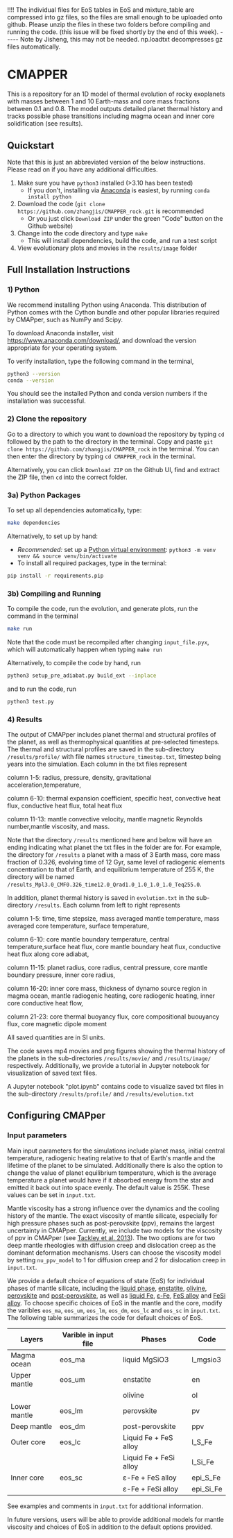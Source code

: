 #
!!!! The individual files for EoS tables in EoS and mixture_table are compressed into gz files, so the files are small enough to be uploaded onto github. Please unzip the files in these two folders before compiling and running the code. (this issue will be fixed shortly by the end of this week). ----- Note by Jisheng, this may not be needed. np.loadtxt decompresses gz files automatically. 

# CMAPPER

This is a repository for an 1D model of thermal evolution of rocky exoplanets
with masses between 1 and 10 Earth-mass and core mass fractions between 0.1 and
0.8. The model outputs detailed planet thermal history and tracks possible phase transitions including magma ocean and inner core solidification (see results).

## Quickstart

Note that this is just an abbreviated version of the below instructions. Please
read on if you have any additional difficulties.

1) Make sure you have `python3` installed (>3.10 has been tested)
    - If you don't, installing via
      [Anaconda](https://www.anaconda.com/download/) is easiest, by running
      `conda install python`
2) Download the code (`git clone https://github.com/zhangjis/CMAPPER_rock.git`
    is recommended
    - Or you just click `Download ZIP` under the green "Code" button on the
      Github website)
3) Change into the code directory and type `make`
    - This will install dependencies, build the code, and run a test script
4) View evolutionary plots and movies in the `results/image` folder

## Full Installation Instructions
### 1) Python
We recommend installing Python using Anaconda. This distribution of Python comes
with the Cython bundle and other popular libraries required by CMAPper, such as
NumPy and Scipy.

To download Anaconda installer, visit https://www.anaconda.com/download/, and
download the version appropriate for your operating system.

To verify installation, type the following command in the terminal,
   ```sh
   python3 --version
   conda --version
   ```
You should see the installed Python and conda version numbers if the
installation was successful.

### 2) Clone the repository
Go to a directory to which you want to download the repository by typing `cd`
followed by the path to the directory in the terminal. Copy and paste `git clone
https://github.com/zhangjis/CMAPPER_rock` in the terminal. You can then enter the
directory by typing `cd CMAPPER_rock` in the terminal.

Alternatively, you can click `Download ZIP` on the Github UI, find and extract
the ZIP file, then `cd` into the correct folder.

### 3a) Python Packages

To set up all dependencies automatically, type:
```sh
make dependencies
```

Alternatively, to set up by hand:
- *Recommended:* set up a [Python virtual
  environment](https://docs.python.org/3/library/venv.html): `python3 -m venv
  venv && source venv/bin/activate`
- To install all required packages, type in the terminal:
```sh
pip install -r requirements.pip
```

### 3b) Compiling and Running
To compile the code, run the evolution, and generate plots, run the command in
the terminal
```sh
make run
```
Note that the code must be recompiled after changing `input_file.pyx`, which
will automatically happen when typing `make run`

Alternatively, to compile the code by hand, run
```sh
python3 setup_pre_adiabat.py build_ext --inplace
```
and to run the code, run
```sh
python3 test.py
```

### 4) Results
The output of CMAPper includes planet thermal and structural profiles of the
planet, as well as thermophysical quantities at pre-selected timesteps. The
thermal and structural profiles are saved in the sub-directory
`/results/profile/` with file names `structure_timestep.txt`, timestep being
years into the simulation. Each column in the txt files represent 

column 1-5: radius, pressure, density, gravitational acceleration,temperature, 

column 6-10: thermal expansion coefficient, specific heat, convective heat flux, conductive heat flux, total heat flux  

column 11-13: mantle convective velocity, mantle magnetic Reynolds number,mantle viscosity, and mass. 

Note that the directory `/results` mentioned here and below will have an ending indicating what planet the txt files in the folder are for. For example, the directory for `/results` a planet with a mass of 3 Earth mass, core mass fraction of 0.326, evolving time of 12 Gyr, same level of radiogenic elements concentration to that of Earth, and equilibrium temperature of 255 K, the directory will be named `/results_Mpl3.0_CMF0.326_time12.0_Qrad1.0_1.0_1.0_1.0_Teq255.0`.

In addition, planet thermal history is saved in `evolution.txt` in the
sub-directory `/results`. Each column from left to right represents 


column 1-5: time, time stepsize, mass averaged mantle temperature, mass averaged core temperature, surface temperature, 

column 6-10: core mantle boundary temperature, central temperature,surface heat flux, core mantle boundary heat flux, conductive heat flux along core adiabat, 

column 11-15: planet radius, core radius, central pressure, core mantle boundary pressure, inner core radius, 

column 16-20: inner core mass, thickness of dynamo source region in magma ocean, mantle radiogenic heating, core radiogenic heating, inner core conductive heat flow, 

column 21-23: core thermal buoyancy flux, core compositional buouyancy flux, core magnetic dipole moment

All saved quantities are in SI units.

The code saves mp4 movies and png figures showing the thermal history of the
planets in the sub-directories `/results/movie/` and `/results/image/` respectively. Additionally, we provide a
tutorial in Jupyter notebook for visualization of saved text files.

A Jupyter notebook "plot.ipynb" contains code to visualize saved txt files in
the sub-directory `/results/profile/` and `/results/evolution.txt`

## Configuring CMAPper
### Input parameters
Main input parameters for the simulations include planet mass, initial central
temperature, radiogenic heating relative to that of Earth's mantle and the
lifetime of the planet to be simulated. Additionally there is also the option to change the value of planet equilibrium temperature, which is the average temperature a planet would have if it absorbed energy from the star and emitted it back out into space evenly. The default value is 255K. These values can be set in `input.txt`.

Mantle viscosity has a strong influence over the dynamics and the cooling
history of the mantle. The exact viscosity of mantle silicate, especially for
high pressure phases such as post-perovskite (ppv), remains the largest
uncertainty in CMAPper. Currently, we include two models for the viscosity of
ppv in CMAPper (see [Tackley et al.
2013](https://www.sciencedirect.com/science/article/abs/pii/S0019103513001231)).
The two options are for two deep mantle rheologies with diffusion creep and
dislocation creep as the dominant deformation mechanisms. Users can choose the
viscosity model by setting `nu_ppv_model` to 1 for diffusion creep and 2 for
dislocation creep in `input.txt`.

We provide a default choice of equations of state (EoS) for individual phases of
mantle silicate, including the [liquid
phase](https://www.sciencedirect.com/science/article/abs/pii/S0031920117301449),
[enstatite](https://www.sciencedirect.com/science/article/pii/S0019103507001601?via%3Dihub),
[olivine](https://www.sciencedirect.com/science/article/abs/pii/S0031920108002227?via%3Dihub),
[perovskite](https://www.nature.com/articles/35082048) and
[post-perovskite](https://www.nature.com/articles/nature02701), as well as
[liquid Fe](https://www.nature.com/articles/srep41863),
[ε-Fe](https://journals.aps.org/prl/abstract/10.1103/PhysRevLett.97.215504),
[FeS
alloy](https://www.sciencedirect.com/science/article/pii/S0019103507001601?via%3Dihub)
and [FeSi
alloy](https://www.sciencedirect.com/science/article/pii/S0012821X12005183?via%3Dihub).
To choose specific choices of EoS in the mantle and the core, modify the
varibles `eos_ma`, `eos_um`, `eos_lm`, `eos_dm`, `eos_lc` and `eos_sc` in
`input.txt`. The following table summarizes the code for default choices of
EoS.

| Layers         | Varible in input file | Phases                 | Code      |
| -------------- | --------------------- | ---------------------- | --------- |
| Magma ocean    | eos_ma                | liquid MgSiO3          | l_mgsio3  |
| Upper mantle   | eos_um                | enstatite              | en        |
|                |                       | olivine                | ol        |
| Lower mantle   | eos_lm                | perovskite             | pv        |
| Deep mantle    | eos_dm                | post-perovskite        | ppv       |
| Outer core     | eos_lc                | Liquid Fe + FeS alloy  | l_S_Fe    |
|                |                       | Liquid Fe + FeSi alloy | l_Si_Fe   |
| Inner core     | eos_sc                | ε-Fe + FeS alloy       | epi_S_Fe  |
|                |                       | ε-Fe + FeSi alloy      | epi_Si_Fe |


See examples and comments in `input.txt` for additional information.

In future versions, users will be able to provide additional models for mantle viscosity and choices of EoS in addition to the default options provided.